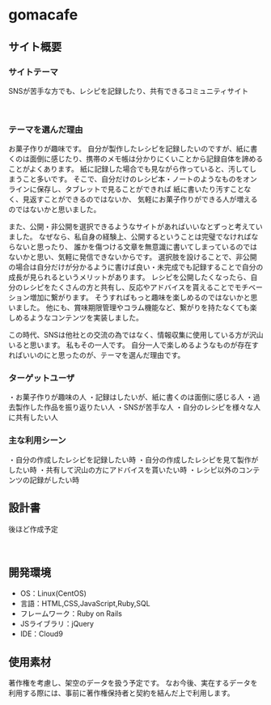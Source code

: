 # gomacafe
## サイト概要
### サイトテーマ
SNSが苦手な方でも、レシピを記録したり、共有できるコミュニティサイト

​
### テーマを選んだ理由
お菓子作りが趣味です。
自分が製作したレシピを記録したいのですが、紙に書くのは面倒に感じたり、携帯のメモ帳は分かりにくいことから記録自体を諦めることがよくあります。
紙に記録した場合でも見ながら作っていると、汚してしまうこと多いです。
そこで、自分だけのレシピ本・ノートのようなものをオンラインに保存し、タブレットで見ることができれば
紙に書いたり汚すことなく、見返すことができるのではないか、
気軽にお菓子作りができる人が増えるのではないかと思いました。

また、公開・非公開を選択できるようなサイトがあればいいなとずっと考えていました。
なぜなら、私自身の経験上、公開するということは完璧でなければならないと思ったり、
誰かを傷つける文章を無意識に書いてしまっているのではないかと思い、気軽に発信できないからです。
選択肢を設けることで、非公開の場合は自分だけが分かるように書けば良い・未完成でも記録することで自分の成長が見られるというメリットがあります。
レシピを公開したくなったら、自分のレシピをたくさんの方と共有し、反応やアドバイスを貰えることでモチベーション増加に繋がります。
そうすればもっと趣味を楽しめるのではないかと思いました。
他にも、賞味期限管理やコラム機能など、繋がりを持たなくても楽しめるようなコンテンツを実装しました。

この時代、SNSは他社との交流の為ではなく、情報収集に使用している方が沢山いると思います。
私もその一人です。
自分一人で楽しめるようなものが存在すればいいのにと思ったのが、テーマを選んだ理由です。


### ターゲットユーザ
・お菓子作りが趣味の人
・記録はしたいが、紙に書くのは面倒に感じる人
・過去製作した作品を振り返りたい人
・SNSが苦手な人
・自分のレシピを様々な人に共有したい人


### 主な利用シーン
・自分の作成したレシピを記録したい時
・自分の作成したレシピを見て製作がしたい時
・共有して沢山の方にアドバイスを貰いたい時
・レシピ以外のコンテンツの記録がしたい時


## 設計書
後ほど作成予定

​
## 開発環境
- OS：Linux(CentOS)
- 言語：HTML,CSS,JavaScript,Ruby,SQL
- フレームワーク：Ruby on Rails
- JSライブラリ：jQuery
- IDE：Cloud9


## 使用素材
著作権を考慮し、架空のデータを扱う予定です。
なお今後、実在するデータを利用する際には、事前に著作権保持者と契約を結んだ上で利用します。